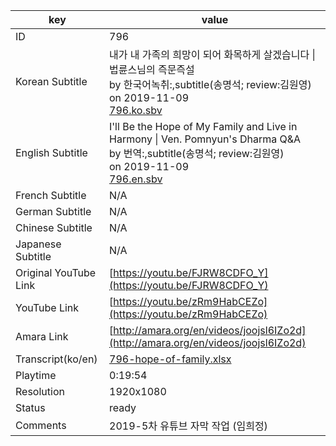 |  key  |  value  |
|-------|---------|
| ID            | 796 |
| Korean Subtitle | 내가 내 가족의 희망이 되어 화목하게 살겠습니다 \| 법륜스님의 즉문즉설<br>by 한국어녹취:,subtitle(송명석; review:김원영)<br>on 2019-11-09<br>[796.ko.sbv](https://github.com/jungtosociety/dharma-qna/raw/master/sub/796/796.ko.sbv)<br>|
| English Subtitle | I'll Be the Hope of My Family and Live in Harmony \| Ven. Pomnyun's Dharma Q&A<br>by 번역:,subtitle(송명석; review:김원영)<br>on 2019-11-09<br>[796.en.sbv](https://github.com/jungtosociety/dharma-qna/raw/master/sub/796/796.en.sbv)<br>|
| French Subtitle | N/A |
| German Subtitle | N/A |
| Chinese Subtitle | N/A |
| Japanese Subtitle | N/A |
| Original YouTube Link  | [https://youtu.be/FJRW8CDFO_Y](https://youtu.be/FJRW8CDFO_Y) |
| YouTube Link  | [https://youtu.be/zRm9HabCEZo](https://youtu.be/zRm9HabCEZo) |
| Amara Link    | [http://amara.org/en/videos/joojsl6IZo2d](http://amara.org/en/videos/joojsl6IZo2d) |
| Transcript(ko/en) | [796-hope-of-family.xlsx](https://github.com/jungtosociety/dharma-qna/raw/master/sub/796/796-hope-of-family.xlsx) |
| Playtime | 0:19:54 |
| Resolution | 1920x1080|
| Status | ready |
| Comments | 2019-5차 유튜브 자막 작업 (임희정) |
